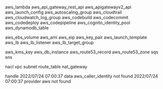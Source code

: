 aws_lambda
aws_api_gateway_rest_api
aws_apigatewayv2_api
aws_launch_config
aws_autoscaling_group
aws_cloudtrail
aws_cloudwatch_log_group
aws_codebuild
aws_codecommit
aws_codedeploy
aws_codepipeline
aws_cognito_identity_pool
aws_dynamodb_table

aws_ebs_volume
aws_ami
aws_eip
aws_key_pair
aws_launch_template
aws_lb
aws_lb_listener
aws_lb_target_group

aws_kms_key
aws_db_instance
aws_route53_record
aws_route53_zone
sqs
sns

nacl
vpc
subnet
route_table
nat_gateway

handle 
2022/07/24 07:00:37 data aws_caller_identity not found
2022/07/24 07:00:37 provider aws not found